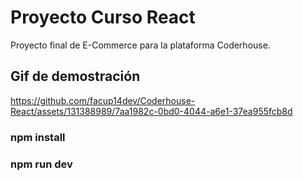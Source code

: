 # Proyecto Curso React

Proyecto final de E-Commerce para la plataforma Coderhouse.

## Gif de demostración

https://github.com/facup14dev/Coderhouse-React/assets/131388989/7aa1982c-0bd0-4044-a6e1-37ea955fcb8d

### npm install
### npm run dev
